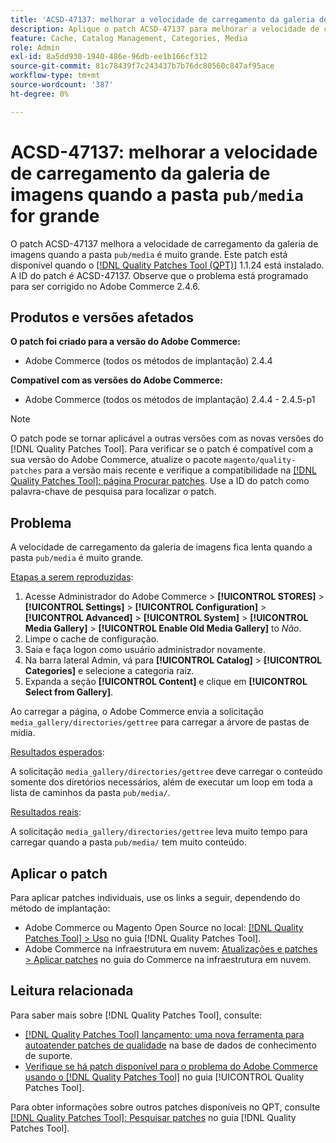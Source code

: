 ```yaml
---
title: 'ACSD-47137: melhorar a velocidade de carregamento da galeria de imagens na pasta "pub/media" big'
description: Aplique o patch ACSD-47137 para melhorar a velocidade de carregamento da galeria de imagens quando a pasta "pub/media" for muito grande.
feature: Cache, Catalog Management, Categories, Media
role: Admin
exl-id: 8a5dd930-1940-486e-96db-ee1b166cf312
source-git-commit: 81c78439f7c243437b7b76dc80560c847af95ace
workflow-type: tm+mt
source-wordcount: '387'
ht-degree: 0%

---
```


# ACSD-47137: melhorar a velocidade de carregamento da galeria de imagens quando a pasta `pub/media` for grande

O patch ACSD-47137 melhora a velocidade de carregamento da galeria de imagens quando a pasta `pub/media` é muito grande. Este patch está disponível quando o [[!DNL Quality Patches Tool (QPT)]](https://experienceleague.adobe.com/en/docs/commerce-knowledge-base/kb/announcements/commerce-announcements/magento-quality-patches-released-new-tool-to-self-serve-quality-patches) 1.1.24 está instalado. A ID do patch é ACSD-47137. Observe que o problema está programado para ser corrigido no Adobe Commerce 2.4.6.

## Produtos e versões afetados

**O patch foi criado para a versão do Adobe Commerce:**
* Adobe Commerce (todos os métodos de implantação) 2.4.4

**Compatível com as versões do Adobe Commerce:**
* Adobe Commerce (todos os métodos de implantação) 2.4.4 - 2.4.5-p1

>[!NOTE]
>
>O patch pode se tornar aplicável a outras versões com as novas versões do [!DNL Quality Patches Tool]. Para verificar se o patch é compatível com a sua versão do Adobe Commerce, atualize o pacote `magento/quality-patches` para a versão mais recente e verifique a compatibilidade na [[!DNL Quality Patches Tool]: página Procurar patches](https://experienceleague.adobe.com/tools/commerce-quality-patches/index.html). Use a ID do patch como palavra-chave de pesquisa para localizar o patch.

## Problema

A velocidade de carregamento da galeria de imagens fica lenta quando a pasta `pub/media` é muito grande.

<u>Etapas a serem reproduzidas</u>:

1. Acesse Administrador do Adobe Commerce > **[!UICONTROL STORES]** > **[!UICONTROL Settings]** > **[!UICONTROL Configuration]** > **[!UICONTROL Advanced]** > **[!UICONTROL System]** > **[!UICONTROL Media Gallery]** > **[!UICONTROL Enable Old Media Gallery]** to _Não_.
1. Limpe o cache de configuração.
1. Saia e faça logon como usuário administrador novamente.
1. Na barra lateral Admin, vá para **[!UICONTROL Catalog]** > **[!UICONTROL Categories]** e selecione a categoria raiz.
1. Expanda a seção **[!UICONTROL Content]** e clique em **[!UICONTROL Select from Gallery]**.

Ao carregar a página, o Adobe Commerce envia a solicitação `media_gallery/directories/gettree` para carregar a árvore de pastas de mídia.

<u>Resultados esperados</u>:

A solicitação `media_gallery/directories/gettree` deve carregar o conteúdo somente dos diretórios necessários, além de executar um loop em toda a lista de caminhos da pasta `pub/media/`.

<u>Resultados reais</u>:

A solicitação `media_gallery/directories/gettree` leva muito tempo para carregar quando a pasta `pub/media/` tem muito conteúdo.

## Aplicar o patch

Para aplicar patches individuais, use os links a seguir, dependendo do método de implantação:

* Adobe Commerce ou Magento Open Source no local: [[!DNL Quality Patches Tool] > Uso](/help/tools/quality-patches-tool/usage.md) no guia [!DNL Quality Patches Tool].
* Adobe Commerce na infraestrutura em nuvem: [Atualizações e patches > Aplicar patches](https://experienceleague.adobe.com/docs/commerce-cloud-service/user-guide/develop/upgrade/apply-patches.html) no guia do Commerce na infraestrutura em nuvem.

## Leitura relacionada

Para saber mais sobre [!DNL Quality Patches Tool], consulte:

* [[!DNL Quality Patches Tool] lançamento: uma nova ferramenta para autoatender patches de qualidade](https://experienceleague.adobe.com/en/docs/commerce-knowledge-base/kb/announcements/commerce-announcements/magento-quality-patches-released-new-tool-to-self-serve-quality-patches) na base de dados de conhecimento de suporte.
* [Verifique se há patch disponível para o problema do Adobe Commerce usando o  [!DNL Quality Patches Tool]](/help/tools/quality-patches-tool/patches-available-in-qpt/check-patch-for-magento-issue-with-magento-quality-patches.md) no guia [!UICONTROL Quality Patches Tool].


Para obter informações sobre outros patches disponíveis no QPT, consulte [[!DNL Quality Patches Tool]: Pesquisar patches](https://experienceleague.adobe.com/tools/commerce-quality-patches/index.html) no guia [!DNL Quality Patches Tool].
